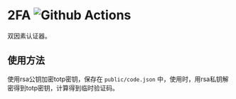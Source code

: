 # 2FA ![Github Actions](https://www.github.com/Tarocch1/2FA/workflows/Main%20workflow/badge.svg)

双因素认证器。

## 使用方法

使用rsa公钥加密totp密钥，保存在 `public/code.json` 中，使用时，用rsa私钥解密得到totp密钥，计算得到临时验证码。
